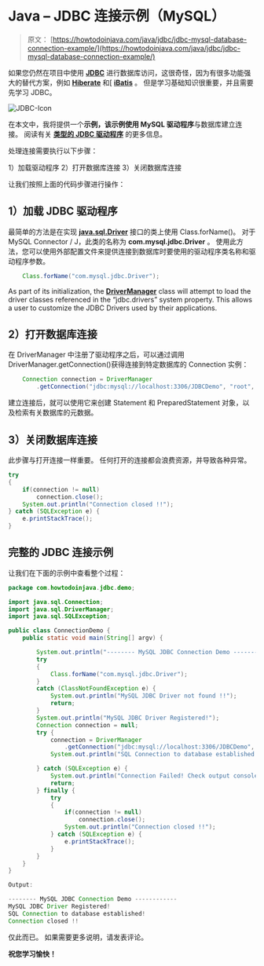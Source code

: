 # Java – JDBC 连接示例（MySQL）

> 原文： [https://howtodoinjava.com/java/jdbc/jdbc-mysql-database-connection-example/](https://howtodoinjava.com/java/jdbc/jdbc-mysql-database-connection-example/)

如果您仍然在项目中使用 [**JDBC**](//howtodoinjava.com/category/java/jdbc/ "JDBC") 进行数据库访问，这很奇怪，因为有很多功能强大的替代方案，例如 [**Hiberate**](//howtodoinjava.com/hibernate-tutorials/ "hibernate") 和[ [**iBatis**](//howtodoinjava.com/category/frameworks/ibatis/ "ibatis") 。 但是学习基础知识很重要，并且需要先学习 JDBC。

![JDBC-Icon](img/353e2fc90002c7f65b66549c16f491fa.png)

在本文中，我将提供一个**示例，该示例使用 MySQL 驱动程序**与数据库建立连接。 阅读有关 [**类型的 JDBC 驱动程序**](//howtodoinjava.com/java/jdbc/jdbc-basics-types-of-jdbc-drivers/ "JDBC Basics : Types of JDBC Drivers?") 的更多信息。

处理连接需要执行以下步骤：

1）加载驱动程序
2）打开数据库连接
3）关闭数据库连接

让我们按照上面的代码步骤进行操作：

## **1）加载 JDBC 驱动程序**

最简单的方法是在实现 [**java.sql.Driver**](https://docs.oracle.com/javase/6/docs/api/java/sql/Driver.html) 接口的类上使用 Class.forName()。 对于 MySQL Connector / J，此类的名称为 **com.mysql.jdbc.Driver** 。 使用此方法，您可以使用外部配置文件来提供连接到数据库时要使用的驱动程序类名称和驱动程序参数。

```java
	Class.forName("com.mysql.jdbc.Driver");

```

As part of its initialization, the [**DriverManager**](https://docs.oracle.com/javase/7/docs/api/java/sql/DriverManager.html) class will attempt to load the driver classes referenced in the “jdbc.drivers” system property. This allows a user to customize the JDBC Drivers used by their applications.

## **2）打开数据库连接**

在 DriverManager 中注册了驱动程序之后，可以通过调用 DriverManager.getConnection()获得连接到特定数据库的 Connection 实例：

```java
	Connection connection = DriverManager
		.getConnection("jdbc:mysql://localhost:3306/JDBCDemo", "root", "password");

```

建立连接后，就可以使用它来创建 Statement 和 PreparedStatement 对象，以及检索有关数据库的元数据。

## **3）关闭数据库连接**

此步骤与打开连接一样重要。 任何打开的连接都会浪费资源，并导致各种异常。

```java
try 
{
	if(connection != null)
		connection.close();
	System.out.println("Connection closed !!");
} catch (SQLException e) {
	e.printStackTrace();
}

```

## 完整的 JDBC 连接示例

让我们在下面的示例中查看整个过程：

```java
package com.howtodoinjava.jdbc.demo;

import java.sql.Connection;
import java.sql.DriverManager;
import java.sql.SQLException;

public class ConnectionDemo {
	public static void main(String[] argv) {

		System.out.println("-------- MySQL JDBC Connection Demo ------------");
		try 
		{
			Class.forName("com.mysql.jdbc.Driver");
		} 
		catch (ClassNotFoundException e) {
			System.out.println("MySQL JDBC Driver not found !!");
			return;
		}
		System.out.println("MySQL JDBC Driver Registered!");
		Connection connection = null;
		try {
			connection = DriverManager
				.getConnection("jdbc:mysql://localhost:3306/JDBCDemo", "root", "password");
			System.out.println("SQL Connection to database established!");

		} catch (SQLException e) {
			System.out.println("Connection Failed! Check output console");
			return;
		} finally {
			try 
			{
				if(connection != null)
					connection.close();
				System.out.println("Connection closed !!");
			} catch (SQLException e) {
				e.printStackTrace();
			}
		}
	}
}

Output:

-------- MySQL JDBC Connection Demo ------------
MySQL JDBC Driver Registered!
SQL Connection to database established!
Connection closed !!

```

仅此而已。 如果需要更多说明，请发表评论。

**祝您学习愉快！**